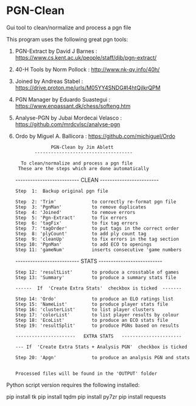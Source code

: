 # PGN-Clean
Gui tool to clean/normalize and process a pgn file



This program uses the following great pgn tools:

1.  PGN-Extract by David J Barnes         :    https://www.cs.kent.ac.uk/people/staff/djb/pgn-extract/
2.  40-H Tools by Norm Pollock            :    http://www.nk-qy.info/40h/  
3.  Joined by Andreas Stabel              :    https://drive.proton.me/urls/M05YY4SNDG#I4htQjlkrQPM
4.  PGN Manager by Eduardo Suastegui      :    https://www.enpassant.dk/chess/softeng.htm
5.  Analyse-PGN by Jubai Mordecai Velasco :    https://github.com/mrdcvlsc/analyse-pgn
6.  Ordo by Miguel A. Ballicora           :    https://github.com/michiguel/Ordo




                     PGN-Clean by Jim Ablett
               ------------------------------------
      
	      To clean/normalize and process a pgn file
         These are the steps which are done automatically
       
	   --------------------------   CLEAN   ------------------------
       
	    Step  1:  Backup original pgn file
        
		Step  2: 'Trim'             to correctly re-format pgn file
        Step  3: 'PgnMan'           to remove duplicates
        Step  4: 'Joined'           to remove errors
        Step  5: 'Pgn-Extract'      to fix errors
        Step  6: 'tagFix'           to fix tag errors
        Step  7: 'tagOrder'         to put tags in the correct order
        Step  8: 'plyCount'         to add ply count tag
        Step  9: 'cleanUp'          to fix errors in the tag section
        Step 10: 'PgnMan'           to add ECO to openings
        Step 11: 'gameNum'          inserts consecutive 'game numbers
      
	  --------------------------   STATS   --------------------------
		
        Step 12: 'resultList'       to produce a crosstable of games
        Step 13: 'Summary'          to produce a summary stats file
        
        ------  If  'Create Extra Stats'  checkbox is ticked  -------
       
        Step 14: 'Ordo'             to produce an ELO ratings list
        Step 15: 'NameList'         to produce player stats file
        Step 16: 'clusterList'      to list player clusters
        Step 17: 'colorList'        to list player results by colour
        Step 18: 'EcoList'          to produce an ECO stats file
        Step 19: 'resultSplit'      to produce PGNs based on results
		
		----------------------   EXTRA STATS   ----------------------
        
		--- If  'Create Extra Stats + Analysis PGN'  checkbox is ticked  
        
		Step 20: 'Apgn'             to produce an analysis PGN and stats   
        
		
		Processed files will be found in the 'OUTPUT' folder



Python script version requires the following installed:

pip install tk
pip install tqdm
pip install py7zr
pip install requests

